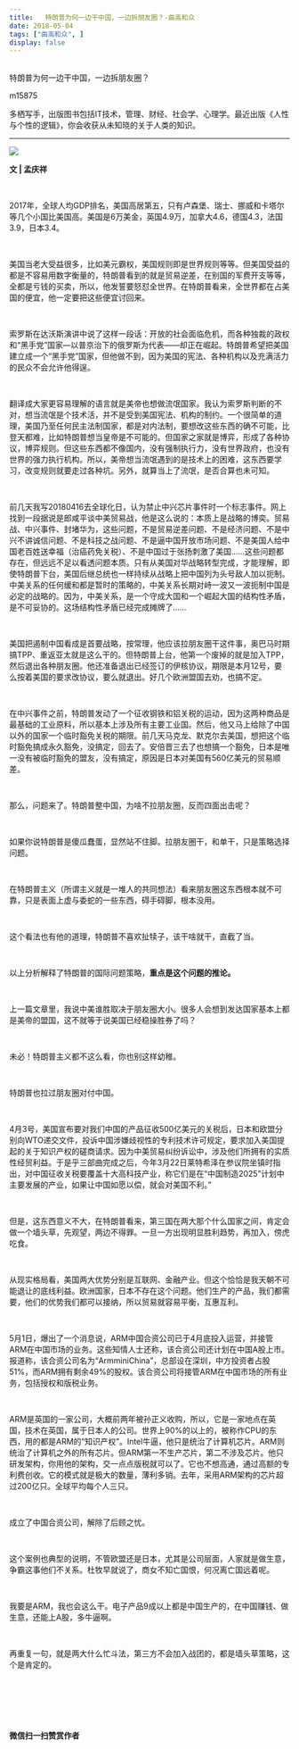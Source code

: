 ```yaml
---
title:   特朗普为何一边干中国，一边拆朋友圈？-曲高和众
date: 2018-05-04
tags: ["曲高和众", ]
display: false
---
```



## 



特朗普为何一边干中国，一边拆朋友圈？




m15875




多栖写手，出版图书包括IT技术，管理、财经、社会学、心理学。最近出版《人性与个性的逻辑》，你会收获从未知晓的关于人类的知识。


****

<img class="" data-ratio="0.6" data-s="300,640" src="https://mmbiz.qpic.cn/mmbiz_jpg/fxGMiaL5Zj1gJDico1S5neCKgjiaMy3UI72TV7We6OF8dgN0AgaAL98acLtdFkBLFhDjBzib7wcNUpobMmhnzs7NEw/640?wx_fmt=jpeg" data-type="jpeg" data-w="600" style=""/>

**文 | 孟庆祥**

&nbsp;

2017年，全球人均GDP排名，美国高居第五，只有卢森堡、瑞士、挪威和卡塔尔等几个小国比美国高。美国是6万美金，英国4.9万，加拿大4.6，德国4.3，法国3.9，日本3.4。

&nbsp;

美国当老大受益很多，比如美元霸权，美国规则即是世界规则等等。但美国受益的都是不容易用数字衡量的，特朗普看到的就是贸易逆差，在别国的军费开支等等，全都是亏钱的买卖，所以，他发誓要怒怼全世界。在特朗普看来，全世界都在占美国的便宜，他一定要把这些便宜讨回来。

&nbsp;

索罗斯在达沃斯演讲中说了这样一段话：开放的社会面临危机，而各种独裁的政权和“黑手党”国家—以普京治下的俄罗斯为代表——却正在崛起。特朗普希望把美国建立成一个“黑手党”国家，但他做不到，因为美国的宪法、各种机构以及充满活力的民众不会允许他得逞。

&nbsp;

翻译成大家更容易理解的语言就是美帝也想做流氓国家。我认为索罗斯判断的不对，想当流氓是个技术活，并不是受到美国宪法、机构的制约。一个很简单的道理，美国乃至任何民主法制国家，都是对内法制，要想改这些东西的确不可能，比登天都难，比如特朗普想当皇帝是不可能的。但国家之家就是博弈，形成了各种协议，博弈规则。但这些东西都不像国内，没有强制执行力，没有世界政府，也没有世界的强力执行机构。所以，美帝想当流氓遇到的是技术上的困难，这东西要学习，改变规则就要走过各种坑。另外，就算当上了流氓，是否合算也未可知。

&nbsp;

前几天我写20180416去全球化日，认为禁止中兴芯片事件时一个标志事件。网上找到一段据说是郎咸平谈中美贸易战，他是这么说的：本质上是战略的博奕。贸易战、中兴事件、封堵华为，这些问题，不是贸易逆差问题、不是经济问题、不是中兴不讲诚信问题、不是科技之战问题、不是逼中国开放市场问题、不是美国人给中国老百姓送幸福（治癌药免关税）、不是中国过于张扬刺激了美国……这些问题都存在，但远远不足以看透问题本质。只有从美国对华战略转型完成，才能理解，即使特朗普下台，美国后继总统也一样持续从战略上把中国列为头号敌人加以扼制。中美关系的任何缓和都是暂时的策略的，中美关系长期对峙一波又一波扼制中国是必定的战略的。因为，中美关系，是一个守成大国和一个崛起大国的结构性矛盾，是不可妥协的。这场结构性矛盾已经完成摊牌了……

&nbsp;

美国把遏制中国看成是首要战略，按常理，他应该拉朋友圈干这件事，奥巴马时期搞TPP、重返亚太就是这么干的。但特朗普上台，他第一个废掉的就是加入TPP，然后退出各种朋友圈。他还准备退出已经签订的伊核协议，期限是本月12号，要么按着美国的要求改协议，要么就退出。好几个欧洲盟国去劝，也搞不定。

&nbsp;

在中兴事件之前，特朗普发动了一个征收钢铁和铝关税的运动，因为这两种商品是最基础的工业原料，所以基本上涉及所有主要工业国。然后，他又马上给除了中国以外的国家一个临时豁免关税的期限。前几天马克龙、默克尔去美国，想把这个临时豁免搞成永久豁免，没搞定，回去了。安倍晋三去了也想搞一个豁免，日本是唯一没有被临时豁免的盟友，没有搞定，原因是日本对美国有560亿美元的贸易顺差。

&nbsp;

那么，问题来了。特朗普整中国，为啥不拉朋友圈，反而四面出击呢？

&nbsp;

如果你说特朗普是傻瓜蠢蛋，显然站不住脚。拉朋友圈干，和单干，只是策略选择问题。

&nbsp;

在特朗普主义（所谓主义就是一堆人的共同想法）看来朋友圈这东西根本就不可靠，只是表面上虚与委蛇的一些东西，碍手碍脚，根本没用。

&nbsp;

这个看法也有他的道理，特朗普不喜欢扯犊子，该干啥就干，直截了当。

&nbsp;

以上分析解释了特朗普的国际问题策略，**重点是这个问题的推论。**

**&nbsp;**

上一篇文章里，我说中美谁胜取决于朋友圈大小。很多人会想到发达国家基本上都是美帝的盟国，这不就等于说美国已经稳操胜券了吗？

&nbsp;

未必！特朗普主义都不这么看，你也别这样幼稚。

&nbsp;

特朗普也拉过朋友圈对付中国。

&nbsp;

4月3号，美国宣布要对我们中国的产品征收500亿美元的关税后，日本和欧盟分别向WTO递交文件，投诉中国涉嫌歧视性的专利技术许可规定，要求加入美国提起的关于知识产权的磋商请求。因为中美贸易纠纷诉讼中，涉及他们所拥有的实质性经贸利益。于是乎三部曲完成之后，今年3月22日莱特希泽在参议院坐镇时指出，对中国征收关税要覆盖十大高科技产业，称它们是在“中国制造2025”计划中主要发展的产业，如果让中国如愿以偿，就会对美国不利。”

&nbsp;

但是，这东西意义不大，在特朗普看来，第三国在两大那个什么国家之间，肯定会做一个墙头草，先观望，两边不得罪。一旦一方出现明显胜利趋势，再加入，傍虎吃食。

&nbsp;

从现实格局看，美国两大优势分别是互联网、金融产业。但这个恰恰是我天朝不可能退让的底线利益。欧洲国家，日本不存在这个问题。他们生产的产品，我们都需要，他们的优势我们都可以接纳，所以贸易就容易平衡，互惠互利。

&nbsp;

5月1日，爆出了一个消息说，ARM中国合资公司已于4月底投入运营，并接管ARM在中国市场的业务。这些知情人士还称，该合资公司还计划在中国A股上市。报道称，该合资公司名为“ArmminiChina”，总部设在深圳，中方投资者占股51%，而ARM拥有剩余49%的股权。该合资公司将接管ARM在中国市场的所有业务，包括授权和版税业务。

&nbsp;

ARM是英国的一家公司，大概前两年被孙正义收购，所以，它是一家地点在英国，技术在英国，属于日本人的公司。世界上90%的以上的，被称作CPU的东西，用的都是ARM的“知识产权”。Intel牛逼，他只是统治了计算机芯片。ARM则统治了计算机之外的所有芯片。但ARM第一不生产芯片，第二不涉及芯片。他只研发架构，你用他的架构，交一点点版税就可以了。它也不想高通，通过高额的专利费创收。它的模式就是极大的数量，薄利多销。去年，采用ARM架构的芯片超过200亿只。全球平均每个人三只。

&nbsp;

成立了中国合资公司，解除了后顾之忧。

&nbsp;

这个案例也典型的说明，不管欧盟还是日本，尤其是公司层面，人家就是做生意，争霸这事他们不关系。杜牧早就说了，商女不知亡国恨，何况离亡国远着呢。

&nbsp;

我要是ARM，我也会这么干。电子产品9成以上都是中国生产的，在中国赚钱、做生意，还能上A股，多牛逼啊。

&nbsp;

再重复一句，就是两大什么忙斗法，第三方不会加入战团的，都是墙头草策略，这个是肯定的。

&nbsp;

&nbsp;

&nbsp;




**微信扫一扫赞赏作者**